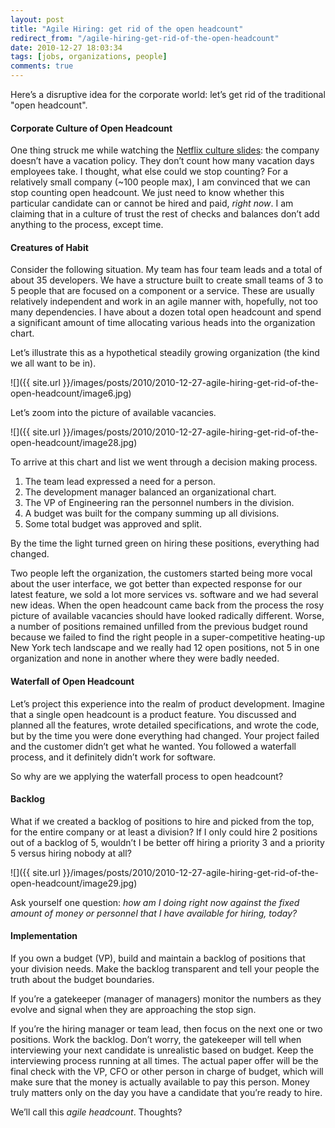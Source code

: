```yaml
---
layout: post
title: "Agile Hiring: get rid of the open headcount"
redirect_from: "/agile-hiring-get-rid-of-the-open-headcount"
date: 2010-12-27 18:03:34
tags: [jobs, organizations, people]
comments: true
---
```

Here’s a disruptive idea for the corporate world: let’s get rid of the traditional "open headcount".

#### Corporate Culture of Open Headcount

One thing struck me while watching the [Netflix culture slides](http://www.slideshare.net/reed2001/culture-1798664): the company doesn’t have a vacation policy. They don’t count how many vacation days employees take. I thought, what else could we stop counting? For a relatively small company (~100 people max), I am convinced that we can stop counting open headcount. We just need to know whether this particular candidate can or cannot be hired and paid, _right now_. I am claiming that in a culture of trust the rest of checks and balances don’t add anything to the process, except time.

#### Creatures of Habit

Consider the following situation. My team has four team leads and a total of about 35 developers. We have a structure built to create small teams of 3 to 5 people that are focused on a component or a service. These are usually relatively independent and work in an agile manner with, hopefully, not too many dependencies. I have about a dozen total open headcount and spend a significant amount of time allocating various heads into the organization chart.

Let’s illustrate this as a hypothetical steadily growing organization (the kind we all want to be in).

![]({{ site.url }}/images/posts/2010/2010-12-27-agile-hiring-get-rid-of-the-open-headcount/image6.jpg)

Let’s zoom into the picture of available vacancies.

![]({{ site.url }}/images/posts/2010/2010-12-27-agile-hiring-get-rid-of-the-open-headcount/image28.jpg)

To arrive at this chart and list we went through a decision making process.

1. The team lead expressed a need for a person.
2. The development manager balanced an organizational chart.
3. The VP of Engineering ran the personnel numbers in the division.
4. A budget was built for the company summing up all divisions.
5. Some total budget was approved and split.

By the time the light turned green on hiring these positions, everything had changed.

Two people left the organization, the customers started being more vocal about the user interface, we got better than expected response for our latest feature, we sold a lot more services vs. software and we had several new ideas. When the open headcount came back from the process the rosy picture of available vacancies should have looked radically different. Worse, a number of positions remained unfilled from the previous budget round because we failed to find the right people in a super-competitive heating-up New York tech landscape and we really had 12 open positions, not 5 in one organization and none in another where they were badly needed.

#### Waterfall of Open Headcount

Let’s project this experience into the realm of product development. Imagine that a single open headcount is a product feature. You discussed and planned all the features, wrote detailed specifications, and wrote the code, but by the time you were done everything had changed. Your project failed and the customer didn’t get what he wanted. You followed a waterfall process, and it definitely didn’t work for software.

So why are we applying the waterfall process to open headcount?

#### Backlog

What if we created a backlog of positions to hire and picked from the top, for the entire company or at least a division? If I only could hire 2 positions out of a backlog of 5, wouldn’t I be better off hiring a priority 3 and a priority 5 versus hiring nobody at all?

![]({{ site.url }}/images/posts/2010/2010-12-27-agile-hiring-get-rid-of-the-open-headcount/image29.jpg)

Ask yourself one question: _how am I doing right now against the fixed amount of money or personnel that I have available for hiring, today?_

#### Implementation

If you own a budget (VP), build and maintain a backlog of positions that your division needs. Make the backlog transparent and tell your people the truth about the budget boundaries.

If you’re a gatekeeper (manager of managers) monitor the numbers as they evolve and signal when they are approaching the stop sign.

If you’re the hiring manager or team lead, then focus on the next one or two positions. Work the backlog. Don’t worry, the gatekeeper will tell when interviewing your next candidate is unrealistic based on budget. Keep the interviewing process running at all times. The actual paper offer will be the final check with the VP, CFO or other person in charge of budget, which will make sure that the money is actually available to pay this person. Money truly matters only on the day you have a candidate that you’re ready to hire.

We’ll call this _agile headcount_. Thoughts?

